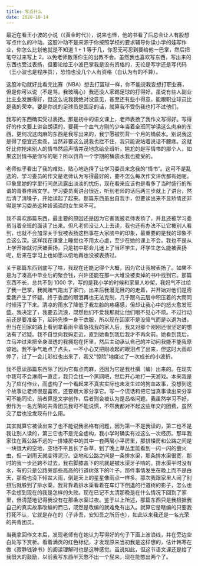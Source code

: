```yaml
---
title: 写点什么
date: 2020-10-14
---
```


最近在看王小波的小说（《黄金时代》），说来也怪，他的书看了后总会让人有股想写点什么的冲动。这股冲动不是来源于你按照学校的要求辅导你读小学的娃写作业，你怎么比划他就是不知道 1 + 1 等于几，你忍无可忍到要给他一巴掌，然后把笔夺过来写上 2，以免老师数落你生的出教不会。虽然我也喜欢写东西，写出来的东西也受过表扬，但要论给王小波巴掌我是没有资格的，无论是写字还是写代码（王小波也是程序员），恐怕也没几个人有资格（自认为有的不算）。

这股冲动就好比看完比赛（NBA）想去打篮球一样，你不能说我妄想打职业赛，但是你可以说（不是骂，我玻璃心）我还没人家踢足球的打得好。虽说有些人副业比主业发展得好，但这么说我我绝对没意见，甚至还有些小得意，能跟职业球员比是我的荣幸。要是你说的足球员是国足的话，就算我不受伤我也打不过他们。

我写的东西确实受过表扬。那是初中的语文课上，老师表扬了我作文写得好。写得好的作文要上讲台朗读的，要我一个血气方刚的少年当着全班同学读这么肉麻的东西，更何况这肉麻的东西是我写出来的，我宁愿被罚背一个月的桶装水。别说我这是得了便宜还卖乖，当然非要这么说我也拦不住，我只能说站着说话不腰疼。这就好比你抢来别人的情书然后声情并茂地念给全班听，尴尬的是写情书的那个人，如果这封情书是你写的呢？所以罚背一个学期的桶装水我也接受的。

老师似乎看出了我的难处，贴心地选择了让学习委员来念我的“情书”。这可不是乱选的，学习委员的作文是老师认为写得最好的，要不怎么每次作文评优都有她呢。印象里她的字里行间总流露出淡淡的忧伤，现在看来应该也是看多了当时盛行的所谓的青春疼痛文学。学习委员离讲台很近，听到老师的话后两三步就上了讲台，然后清了清嗓子，开始读起了起来。那篇东西虽出自我手，但要读出来不显矫情还非得是学习委员这种娇滴滴的女生来不可。

我不喜欢那篇东西，最主要的原因还是因为它害我被老师表扬了，并且还被学习委员当着全班的面读了出来。但凡老师没让人上去读，我也还有办法不让它被别人看到，也就不会加深关于我被表扬这档事在大家脑中的印象，最重要的是我的印象不会这么深。这样我在课堂上睡觉也不用太心虚，至少在她的课上不会。我也不是从上学开始就讨厌被表扬，只是初中那会儿迷上了当坏学生，坏学生怎么能被表扬呢，后来在学习上也如愿以偿地再也没被表扬过。

关于那篇东西到底写了啥，我现在还能记得个大概，因为它让我被表扬了。如果不是为了凑高中毕业后的聚会钱，兴许还能在那一大堆没被卖掉的书中找到它。那篇东西不长，总共不到 1000 字，写的是我小学的时候和家里人吵架，我妈气不过给了我一巴掌，我就赌气跑出了家门。出来后我漫无目的的走着，并开始对他们是否爱我产生了怀疑。终于委屈的眼泪再也无法克制，几乎跟乌云层中积压着的大雨同时倾泻了下来。清凉的雨水了降低了我左脸的疼痛感，但却让我心中的怒火愈发旺盛。我决定了，我要去流浪，既然他们不爱我那就让他们眼不见心不烦。不过行动前还是要准备下，起码先换一身干衣服，所以现在回家不是没骨气而是以退为进。但当在回家的路上看到拿着雨伞着急找我的家人后，我又对那个刚刚还很坚定的想法有了迟疑。我不自觉向我妈走近，直到她看到我后我才不再向前。她看到我后，立马冲过来把全身湿透的我拥抱在怀里，然后主动承认自己的冲动问我能不能我原谅她。我不争气地点了点头，一不小心又把刚收起的眼泪点了出来，但这时大雨却停了，过了一会儿彩虹也出来了，我又“惊险”地度过了一次成长的小波折。

我不愿读那篇东西除了因为它有点肉麻，还因为它是我杜撰（编）出来的。在现实中我可不会淋雨一直走，我只会找一个黑网吧，然后开心地打一天游戏。本来我是为了应付作业，而虚构了一个看起来不真实实际也未发生过的狗血故事，没想到这个故事让老师很是喜欢，还要跟大家分享它。写一个谎话和把它当真事读出来分享可不能同论，前者算是文学创作，后者则会被认为是品格问题。我虽然学习不好，但作为一名光荣的共青团员我可不能说慌，不然我都对不起这些年交的团费，虽然交了后也没发现有什么用。

其实就算它被读出来了也不能说我品格有问题，因为第一不是我读的，第二也不是我让别人读的，第三它也不是完全虚构，我小学时确实有过这么一次经历。那年我家住在离公路不远的一排矮房中的其中一套两层小平房里，那排矮房和公路之间是一块很大的空地，空地不平且长了杂草，到了晚上草丛里能看到一闪一闪的萤火虫，但一到雨天就变得泥泞。空地和公路之间是一条排水渠，那条排水渠很宽，那时的我一步还跨不过去，我右脚膝盖下的坑就是被水渠牙子啃的。排水渠平时没有水，有的只是公路旁那些高高的行道树落下的叶子。那件事情发生在晚上而不是白天，那晚也没下倾盆大雨，倒是天上的星星像雨点一样多。那次我跟家里人闹了别扭后就躲到了排水渠，我背靠着排水渠看着在车灯下倒退的行道树的影子，怎么也不会想到现在的我是怎样的失败。现在已记不太清那晚是在什么情况下回到了家里，但清楚地记得我没有在那条水渠过夜。鉴于以上所述，那篇东西只是我根据我自己的真实故事改编的而已，既然是改编的就难免有出入。就算它是瞎编的只要我打死不认，它就是存在的（子非吾，安知吾之所历也），如此以来我还是一名光荣的共青团员。

当我拿回作文本后，发现老师有在她认为写得好的句子下画上波浪线，并在旁边空白处写下赏析。看着满页的红色标记，才发现原来当初我是这样想的，估计韩寒在做《寂静钱钟书》的阅读理解时也是这种感觉。虽说如此，但这节语文课还是给了我很大的鼓励，以前我写东西半天憋不出一个屁来，现在能憋出两个了。